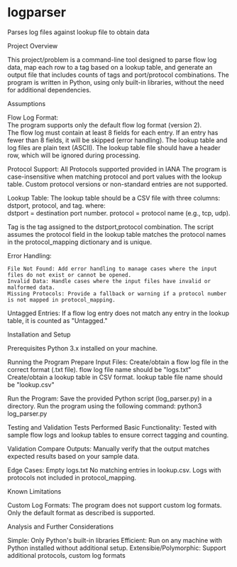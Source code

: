# logparser
 Parses log files against lookup file to obtain data

Project Overview

This project/problem is a command-line tool designed to parse flow log data, map each row to a tag based on a lookup table, and generate an output file that includes counts of tags and port/protocol combinations. 
The program is written in Python, using only built-in libraries, without the need for additional dependencies.

Assumptions

Flow Log Format:    
    The program supports only the default flow log format (version 2).  
    The flow log must contain at least 8 fields for each entry. If an entry has fewer than 8 fields, it will be skipped (error handling).
    The lookup table and log files are plain text (ASCII).
    The lookup table file should have a header row, which will be ignored during processing.

Protocol Support:
    All Protocols supported provided in IANA
    The program is case-insensitive when matching protocol and port values with the lookup table.
    Custom protocol versions or non-standard entries are not supported.


Lookup Table:
The lookup table should be a CSV file with three columns: dstport, protocol, and tag.
where:  
    dstport = destination port number.
    protocol = protocol name (e.g., tcp, udp).

Tag is the tag assigned to the dstport,protocol combination.
The script assumes the protocol field in the lookup table matches the protocol names in the protocol_mapping dictionary and is unique.

Error Handling: 

    File Not Found: Add error handling to manage cases where the input files do not exist or cannot be opened.
    Invalid Data: Handle cases where the input files have invalid or malformed data.
    Missing Protocols: Provide a fallback or warning if a protocol number is not mapped in protocol_mapping.    

Untagged Entries:
If a flow log entry does not match any entry in the lookup table, it is counted as "Untagged."

Installation and Setup

Prerequisites
    Python 3.x installed on your machine.

Running the Program
Prepare Input Files:
    Create/obtain a flow log file in the correct format (.txt file).
        flow log file name should be "logs.txt"
    Create/obtain a lookup table in CSV format.
        lookup table file name should be "lookup.csv"

Run the Program:
Save the provided Python script (log_parser.py) in a directory.
Run the program using the following command:
    python3 log_parser.py 


Testing and Validation
Tests Performed
Basic Functionality:
    Tested with sample flow logs and lookup tables to ensure correct tagging and counting.

Validation
    Compare Outputs: Manually verify that the output matches expected results based on your sample data.

Edge Cases:
    Empty logs.txt
    No matching entries in lookup.csv.
    Logs with protocols not included in protocol_mapping.


Known Limitations

Custom Log Formats: The program does not support custom log formats. Only the default format as described is supported.

Analysis and Further Considerations

Simple: Only Python's built-in libraries
Efficient: Run on any machine with Python installed without additional setup.
Extensibie/Polymorphic: Support additional protocols, custom log formats
